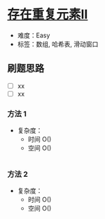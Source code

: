 # [存在重复元素II](https://leetcode-cn.com/problems/contains-duplicate-ii/)

- 难度：Easy
- 标签：数组, 哈希表, 滑动窗口

## 刷题思路

- [ ] xx
- [ ] xx

### 方法 1

- 复杂度：
    - 时间 O()
    - 空间 O()

``` js

```

### 方法 2

- 复杂度：
    - 时间 O()
    - 空间 O()

``` js

```
